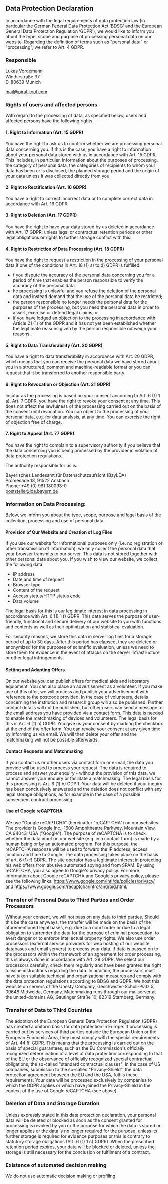 ## Data Protection Declaration

In accordance with the legal requirements of data protection law (in particular the German Federal Data Protection Act ‘BDSG’ and the European General Data Protection Regulation ‘GDPR’), we would like to inform you about the type, scope and purpose of processing personal data on our website. Regarding the definition of terms such as "personal data" or "processing", we refer to Art. 4 GDPR.

### Responsible

Lukas Vordemann\
Winthirstraße 37\
D-80639 Munich

mail@pirat-tool.com

### Rights of users and affected persons

With regard to the processing of data, as specified below, users and affected persons have the following rights.

#### 1. Right to Information (Art. 15 GDPR)
You have the right to ask us to confirm whether we are processing personal data concerning you. If this is the case, you have a right to information about your personal data stored with us in accordance with Art. 15 GDPR. This includes, in particular, information about the purposes of processing, the category of personal data, the categories of recipients to whom your data has been or is disclosed, the planned storage period and the origin of your data unless it was collected directly from you.

#### 2. Right to Rectification (Art. 16 GDPR)
You have a right to correct incorrect data or to complete correct data in accordance with Art. 16 GDPR

#### 3. Right to Deletion (Art. 17 GDPR)
You have the right to have your data stored by us deleted in accordance with Art. 17 GDPR, unless legal or contractual retention periods or other legal obligations or rights to further storage conflict with this.

#### 4. Right to Restriction of Data Processing (Art. 18 GDPR)
You have the right to request a restriction in the processing of your personal data if one of the conditions in Art. 18 (1) a) to d) GDPR is fulfilled:
- f you dispute the accuracy of the personal data concerning you for a period of time that enables the person responsible to verify the accuracy of the personal data
- he processing is unlawful and you refuse the deletion of the personal data and instead demand that the use of the personal data be restricted;
- the person responsible no longer needs the personal data for the purposes of the processing, but you need the personal data in order to assert, exercise or defend legal claims, or
- if you have lodged an objection to the processing in accordance with Article 21 (1) of the GDPR and it has not yet been established whether the legitimate reasons given by the person responsible outweigh your reasons.

#### 5. Right to Data Transferability (Art. 20 GDPR)
You have a right to data transferability in accordance with Art. 20 GDPR, which means that you can receive the personal data we have stored about you in a structured, common and machine-readable format or you can request that it be transferred to another responsible party.

#### 6. Right to Revocation or Objection (Art. 21 GDPR)
Insofar as the processing is based on your consent according to Art. 6 (1) 1 a), Art. 7 GDPR, you have the right to revoke your consent at any time. This does not affect the lawfulness of the processing carried out on the basis of the consent until revocation. 
You can object to the processing of your personal data, e.g. for data analysis, at any time. You can exercise the right of objection free of charge.


#### 7. Right to Appeal (Art. 77 GDPR)
You have the right to complain to a supervisory authority if you believe that the data concerning you is being processed by the provider in violation of data protection regulations.

The authority responsible for us is:

Bayerisches Landesamt für Datenschutzaufsicht (BayLDA)\
Promenade 18, 91522 Ansbach\
Phone: +49 (0) 981 180093-0\
poststelle@lda.bayern.de

### Information on Data Processing:

Below, we inform you about the type, scope, purpose and legal basis of the collection, processing and use of personal data.

#### Provision of Our Website and Creation of Log Files
If you use our website for informational purposes only (i.e. no registration or other transmission of information), we only collect the personal data that your browser transmits to our server. This data is not stored together with other personal data about you. If you wish to view our website, we collect the following data:

- IP address
- Date and time of request
- Browser type
- Content of the request
- Access status/HTTP status code
- Data volume

The legal basis for this is our legitimate interest in data processing in accordance with Art. 6 (1) 1 f) GDPR. This data serves the purpose of user-friendly, functional and secure delivery of our website to you with functions and contents as well as their optimization and statistical evaluation.

For security reasons, we store this data in server log files for a storage period of up to 30 days. After this period has elapsed, they are deleted or anonymized for the purposes of scientific evaluation, unless we need to store them for evidence in the event of attacks on the server infrastructure or other legal infringements.

#### Setting and Adapting Offers
On our website you can publish offers for medical aids and laboratory equipment. You can also place an advertisement as a volunteer. If you make use of this offer, we will process and publish your advertisement with reference to the postcode provided. In the case of volunteers, details concerning the institution and research group will also be published. Further contact details will not be published, but other users can send a message to the email address you have provided via a contact form.
This data is needed to enable the matchmaking of devices and volunteers. The legal basis for this is Art. 6 (1) a) GDPR. You give us your consent by marking the checkbox at the end of the offer form. You can revoke your consent at any given time by informing us via email. We will then delete your offer and the matchmaking will not be possible afterwards.

#### Contact Requests and Matchmaking
If you contact us or other users via contact form or e-mail, the data you provide will be used to process your request. The data is required to process and answer your enquiry - without the provision of this data, we cannot answer your enquiry or facilitate a matchmaking. 
The legal basis for this processing is Art. 6 (1) b) GDPR.
Your data will be deleted if your inquiry has been conclusively answered and the deletion does not conflict with any legal storage obligations, as for example in the case of a possible subsequent contract processing.

#### Use of Google reCAPTCHA
We use "Google reCAPTCHA" (hereinafter "reCAPTCHA") on our websites. The provider is Google Inc., 1600 Amphitheatre Parkway, Mountain View, CA 94043, USA ("Google"). The purpose of reCAPTCHA is to check whether the data input on our website (e.g. in a contact form) is made by a human being or by an automated program. For this purpose, the reCAPTCHA response will be used to forward the IP address, access location and time to Google. The data processing takes place on the basis of art. 6 (1) f) GDPR. The site operator has a legitimate interest in protecting his web offers from abusive automated spying and from SPAM. By using reCAPTCHA, you also agree to Google's privacy policy. For more information about Google reCAPTCHA and Google's privacy policy, please see the following links: https://www.google.com/intl/de/policies/privacy/ and https://www.google.com/recaptcha/intro/android.html.

### Transfer of Personal Data to Third Parties and Order Processors

Without your consent, we will not pass on any data to third parties. Should this be the case anyways, the transfer will be made on the basis of the aforementioned legal bases, e.g. due to a court order or due to a legal obligation to surrender the data for the purpose of criminal prosecution, to avert danger or to enforce intellectual property rights. 
We also use order processors (external service providers for web hosting of our website, databases and email servers) to process your data. If data is passed on to the processors within the framework of an agreement for order processing, this is always done in accordance with Art. 28 GDPR. We select our processors carefully, check them regularly and have been granted the right to issue instructions regarding the data. In addition, the processors must have taken suitable technical and organizational measures and comply with the data protection regulations according to BDSG and GDPR. We host this website on servers of the Unesty Company, Geschwister-Scholl-Platz 5, 09648 Mittweida, Germany. Matchmaking runs through our mailserver at the united-domains AG, Gautinger Straße 10, 82319 Starnberg, Germany. 

### Transfer of Data to Third Countries

The adoption of the European General Data Protection Regulation (GDPR) has created a uniform basis for data protection in Europe. If processing is carried out by services of third parties outside the European Union or the European Economic Area, they must comply with the special requirements of Art. 44 ff. GDPR. This means that the processing is carried out on the basis of special guarantees, such as the EU Commission's officially recognized determination of a level of data protection corresponding to that of the EU or the observance of officially recognized special contractual obligations, the so-called "standard contractual clauses". In the case of US companies, submission to the so-called "Privacy-Shield", the data protection agreement between the EU and the USA, fulfils these requirements. 
Your data will be processed exclusively by companies to which the GDPR applies or which have joined the Privacy-Shield in the context of the use of Google reCAPTCHA (see above).


### Deletion of Data and Storage Duration

Unless expressly stated in this data protection declaration, your personal data will be deleted or blocked as soon as the consent granted for processing is revoked by you or the purpose for which the data is stored no longer applies or the data is no longer required for the purpose, unless its further storage is required for evidence purposes or this is contrary to statutory storage obligations (Art. 6 (1) 1 c) GDPR). When the prescribed retention period expires, your data will be blocked or deleted, unless the storage is still necessary for the conclusion or fulfilment of a contract.

### Existence of automated decision making

We do not use automatic decision making or profiling.